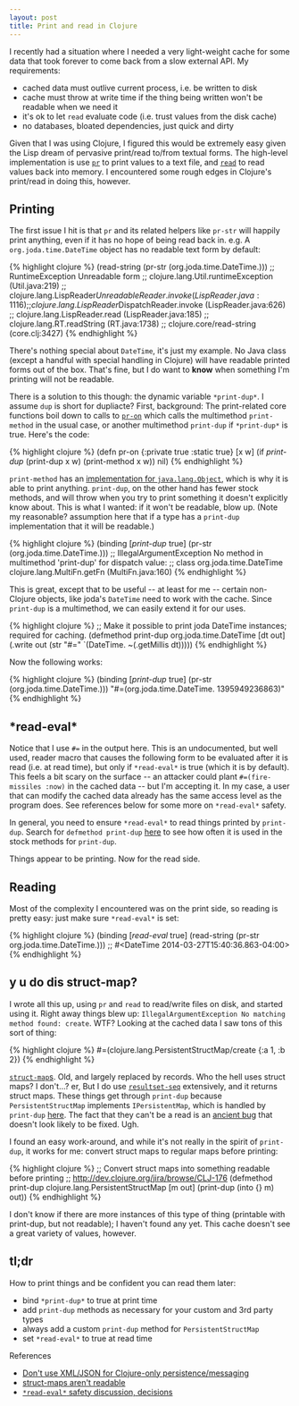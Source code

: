 ```yaml
---
layout: post
title: Print and read in Clojure
---
```


I recently had a situation where I needed a very light-weight cache for some
data that took forever to come back from a slow external API.  My requirements:

* cached data must outlive current process, i.e. be written to disk
* cache must throw at write time if the thing being written won't be readable
  when we need it
* it's ok to let `read` evaluate code (i.e. trust values from the disk cache)
* no databases, bloated dependencies, just quick and dirty

Given that I was using Clojure, I figured this would be extremely easy given
the Lisp dream of pervasive print/read to/from textual forms.  The high-level
implementation is use
[`pr`](http://clojure.github.io/clojure/clojure.core-api.html#clojure.core/pr)
to print values to a text file, and
[`read`](http://clojure.github.io/clojure/clojure.core-api.html#clojure.core/read)
to read values back into memory.  I encountered some rough edges in Clojure's
print/read in doing this, however.

## Printing

The first issue I hit is that `pr` and its related helpers like `pr-str` will
happily print anything, even if it has no hope of being read back in. e.g. A
`org.joda.time.DateTime` object has no readable text form by default:

{% highlight clojure %}
(read-string (pr-str (org.joda.time.DateTime.)))
;; RuntimeException Unreadable form
;;         clojure.lang.Util.runtimeException (Util.java:219)
;;         clojure.lang.LispReader$UnreadableReader.invoke (LispReader.java:1116)
;;         clojure.lang.LispReader$DispatchReader.invoke (LispReader.java:626)
;;         clojure.lang.LispReader.read (LispReader.java:185)
;;         clojure.lang.RT.readString (RT.java:1738)
;;         clojure.core/read-string (core.clj:3427)
{% endhighlight %}

There's nothing special about `DateTime`, it's just my example.  No Java class
(except a handful with special handling in Clojure) will have readable printed
forms out of the box.  That's fine, but I do want to **know** when something
I'm printing will not be readable.

There is a solution to this though: the dynamic variable `*print-dup*`.  I
assume `dup` is short for dupliacte?  First, background: The print-related core
functions boil down to calls to
[`pr-on`](https://github.com/clojure/clojure/blob/201a0dd9701e1a0ee3998431241388eb4a854ebf/src/clj/clojure/core.clj#L3386-L3393)
which calls the multimethod `print-method` in the usual case, or another
multimethod `print-dup` if `*print-dup*` is true.  Here's the code:

{% highlight clojure %}
(defn pr-on
  {:private true
   :static true}
  [x w]
  (if *print-dup*
    (print-dup x w)
    (print-method x w))
  nil)
{% endhighlight %}

`print-method` has an [implementation for
`java.lang.Object`](https://github.com/clojure/clojure/blob/201a0dd9701e1a0ee3998431241388eb4a854ebf/src/clj/clojure/core_print.clj#L101-L102),
which is why it is able to print anything.  `print-dup`, on the other hand has fewer
stock methods, and will throw when you try to print something it doesn't
explicitly know about.  This is what I wanted: if it won't be readable, blow
up.  (Note my reasonable? assumption here that if a type has a `print-dup` implementation
that it will be readable.)

{% highlight clojure %}
(binding [*print-dup* true] (pr-str (org.joda.time.DateTime.)))
;; IllegalArgumentException No method in multimethod 'print-dup' for dispatch value:
;; class org.joda.time.DateTime  clojure.lang.MultiFn.getFn (MultiFn.java:160)
{% endhighlight %}

This is great, except that to be useful -- at least for me -- certain non-Clojure
objects, like joda's `DateTime` need to work with the cache.  Since `print-dup`
is a multimethod, we can easily extend it for our uses.

{% highlight clojure %}
;; Make it possible to print joda DateTime instances; required for caching.
(defmethod print-dup org.joda.time.DateTime
  [dt out]
  (.write out (str "#=" `(DateTime. ~(.getMillis dt)))))
{% endhighlight %}

Now the following works:

{% highlight clojure %}
(binding [*print-dup* true] (pr-str (org.joda.time.DateTime.)))
"#=(org.joda.time.DateTime. 1395949236863)"
{% endhighlight %}

## \*read-eval\*

Notice that I use `#=` in the output here.  This is an undocumented, but well
used, reader macro that causes the following form to be evaluated after it is
read (i.e. at read time), but only if `*read-eval*` is true (which it is by
default).  This feels a bit scary on the surface -- an attacker could plant
`#=(fire-missiles :now)` in the cached data -- but I'm accepting it.  In my
case, a user that can modify the cached data already has the same access level
as the program does.  See references below for some more on `*read-eval*` safety.

In general, you need to ensure `*read-eval*` to read things printed by
`print-dup`. Search for `defmethod print-dup`
[here](https://github.com/clojure/clojure/blob/201a0dd9701e1a0ee3998431241388eb4a854ebf/src/clj/clojure/core_print.clj)
to see how often it is used in the stock methods for `print-dup`.

Things appear to be printing.  Now for the read side.

## Reading

Most of the complexity I encountered was on the print side, so reading is
pretty easy: just make sure `*read-eval*` is set:

{% highlight clojure %}
(binding [*read-eval* true] (read-string (pr-str org.joda.time.DateTime.)))
;; #<DateTime 2014-03-27T15:40:36.863-04:00>
{% endhighlight %}

## y u do dis struct-map?

I wrote all this up, using `pr` and `read` to read/write files on disk, and
started using it.  Right away things blew up: `IllegalArgumentException No
matching method found: create`.  WTF?  Looking at the cached data I saw tons of
this sort of thing:

{% highlight clojure %}
#=(clojure.lang.PersistentStructMap/create {:a 1, :b 2})
{% endhighlight %}

[`struct-map`s](http://clojure.org/data_structures#Data%20Structures-StructMaps).
Old, and largely replaced by records.  Who the hell uses struct maps?  I
don't...?  er, But I do use
[`resultset-seq`](http://clojure.github.io/clojure/clojure.core-api.html#clojure.core/resultset-seq)
extensively, and it returns struct maps.  These things get through `print-dup`
because `PersistentStructMap` implements `IPersistentMap`, which is handled by
`print-dup`
[here](https://github.com/clojure/clojure/blob/201a0dd9701e1a0ee3998431241388eb4a854ebf/src/clj/clojure/core_print.clj#L216).
The fact that they can't be a read is an [ancient
bug](http://dev.clojure.org/jira/browse/CLJ-176) that doesn't look likely to be
fixed.  Ugh.

I found an easy work-around, and while it's not really in the
spirit of `print-dup`, it works for me: convert struct maps to regular maps
before printing:

{% highlight clojure %}
;; Convert struct maps into something readable before printing
;; http://dev.clojure.org/jira/browse/CLJ-176
(defmethod print-dup clojure.lang.PersistentStructMap
  [m out]
  (print-dup (into {} m) out))
{% endhighlight %}

I don't know if there are more instances of this type of thing (printable with
print-dup, but not readable); I haven't found any yet.  This cache doesn't see
a great variety of values, however.

## tl;dr

How to print things and be confident you can read them later:

* bind `*print-dup*` to true at print time
* add `print-dup` methods as necessary for your custom and 3rd party types
* always add a custom `print-dup` method for `PersistentStructMap`
* set `*read-eval*` to true at read time

References

* [Don't use XML/JSON for Clojure-only persistence/messaging](http://amalloy.hubpages.com/hub/Dont-use-XML-JSON-for-Clojure-only-persistence-messaging)
* [struct-maps aren't readable](http://dev.clojure.org/jira/browse/CLJ-176)
* [`*read-eval*` safety discussion, decisions](https://groups.google.com/forum/#!topic/clojure/qUk-bM0JSGc)

